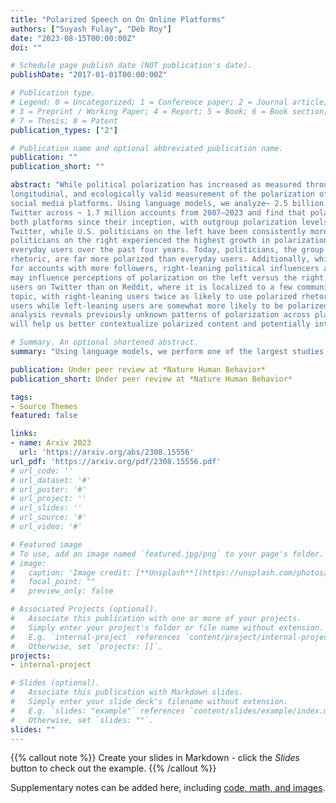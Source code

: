 ```yaml
---
title: "Polarized Speech on On Online Platforms"
authors: ["Suyash Fulay", "Deb Roy"]
date: "2023-08-15T00:00:00Z"
doi: ""

# Schedule page publish date (NOT publication's date).
publishDate: "2017-01-01T00:00:00Z"

# Publication type.
# Legend: 0 = Uncategorized; 1 = Conference paper; 2 = Journal article;
# 3 = Preprint / Working Paper; 4 = Report; 5 = Book; 6 = Book section;
# 7 = Thesis; 8 = Patent
publication_types: ["2"]

# Publication name and optional abbreviated publication name.
publication: ""
publication_short: ""

abstract: "While political polarization has increased as measured through surveys, currently we lack comprehensive,
longitudinal, and ecologically valid measurement of the polarization of online political speech that spans
social media platforms. Using language models, we analyze~ 2.5 billion comments on Reddit and
Twitter across ~ 1.7 million accounts from 2007–2023 and find that polarized speech has been rising on
both platforms since their inception, with outgroup polarization levels higher on Twitter than Reddit. On
Twitter, while U.S. politicians on the left have been consistently more polarized than everyday users,
politicians on the right experienced the highest growth in polarization, overtaking journalists, media, and
everyday users over the past four years. Today, politicians, the group listened to the most for their political
rhetoric, are far more polarized than everyday users. Additionally, while polarized speech is typically lower
for accounts with more followers, right-leaning political influencers are an exception to this trend, which
may influence perceptions of polarization on the left versus the right. Polarization is more diffuse across
users on Twitter than on Reddit, where it is localized to a few communities. Polarization also varies by
topic, with right-leaning users twice as likely to use polarized rhetoric about immigration as left-leaning
users while left-leaning users are somewhat more likely to be polarized around healthcare. Our large-scale
analysis reveals previously unknown patterns of polarization across platforms, groups, and topics that
will help us better contextualize polarized content and potentially intervene to reduce it."

# Summary. An optional shortened abstract.
summary: "Using language models, we perform one of the largest studies of polarized speech on social media platforms."

publication: Under peer review at *Nature Human Behavior*
publication_short: Under peer review at *Nature Human Behavior*

tags:
- Source Themes
featured: false

links:
- name: Arxiv 2023
  url: 'https://arxiv.org/abs/2308.15556'
url_pdf: 'https://arxiv.org/pdf/2308.15556.pdf'
# url_code: ''
# url_dataset: '#'
# url_poster: '#'
# url_project: ''
# url_slides: ''
# url_source: '#'
# url_video: '#'

# Featured image
# To use, add an image named `featured.jpg/png` to your page's folder. 
# image:
#   caption: 'Image credit: [**Unsplash**](https://unsplash.com/photos/s9CC2SKySJM)'
#   focal_point: ""
#   preview_only: false

# Associated Projects (optional).
#   Associate this publication with one or more of your projects.
#   Simply enter your project's folder or file name without extension.
#   E.g. `internal-project` references `content/project/internal-project/index.md`.
#   Otherwise, set `projects: []`.
projects:
- internal-project

# Slides (optional).
#   Associate this publication with Markdown slides.
#   Simply enter your slide deck's filename without extension.
#   E.g. `slides: "example"` references `content/slides/example/index.md`.
#   Otherwise, set `slides: ""`.
slides: ""
---
```


{{% callout note %}}
Create your slides in Markdown - click the *Slides* button to check out the example.
{{% /callout %}}

Supplementary notes can be added here, including [code, math, and images](https://wowchemy.com/docs/writing-markdown-latex/).
